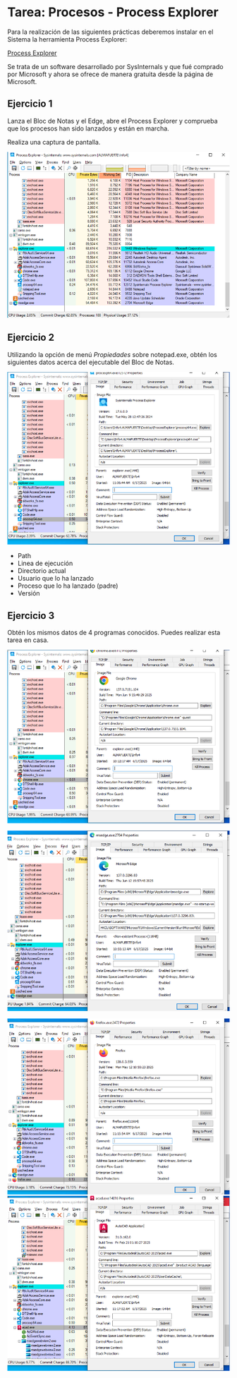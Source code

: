 # Tarea: Procesos - Process Explorer

Para la realización de las siguientes prácticas deberemos instalar en el Sistema la herramienta Process Explorer:

[Process Explorer](https://docs.microsoft.com/en-us/sysinternals/downloads/process-explorer#download)

Se trata de un software desarrollado por SysInternals y que fué comprado por Microsoft y ahora se ofrece de manera gratuita desde la página de Microsoft.

## Ejercicio 1

Lanza el Bloc de Notas y el Edge, abre el Process Explorer y comprueba que los procesos han sido lanzados y están en marcha.

Realiza una captura de pantalla.

![alt text](Capture-1.PNG)
 

## Ejercicio 2

Utilizando la opción de menú *Propiedades* sobre notepad.exe, obtén los siguientes datos acerca del ejecutable del Bloc de Notas.

![alt text](Capture2-1.PNG)


* Path
* Linea de ejecución
* Directorio actual
* Usuario que lo ha lanzado
* Proceso que lo ha lanzado (padre)
* Versión

## Ejercicio 3

Obtén los mismos datos de 4 programas conocidos. Puedes realizar esta tarea en casa.

![alt text](Capture3-1.PNG)

![alt text](Capture4-1.PNG)

![alt text](Capture5-1.PNG)
\
![alt text](Capture6-1.PNG)